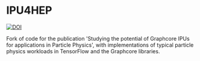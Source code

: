 # IPU4HEP
[![DOI](https://zenodo.org/badge/DOI/10.5281/zenodo.3993387.svg)](https://doi.org/10.5281/zenodo.3993387)

Fork of code for the publication 'Studying the potential of Graphcore IPUs for applications in Particle Physics', with implementations of typical particle physics workloads in TensorFlow and the Graphcore libraries.
